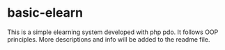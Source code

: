 # basic-elearn
This is a simple elearning system developed with php pdo. It follows OOP principles. More descriptions and info will be added to the readme file.

